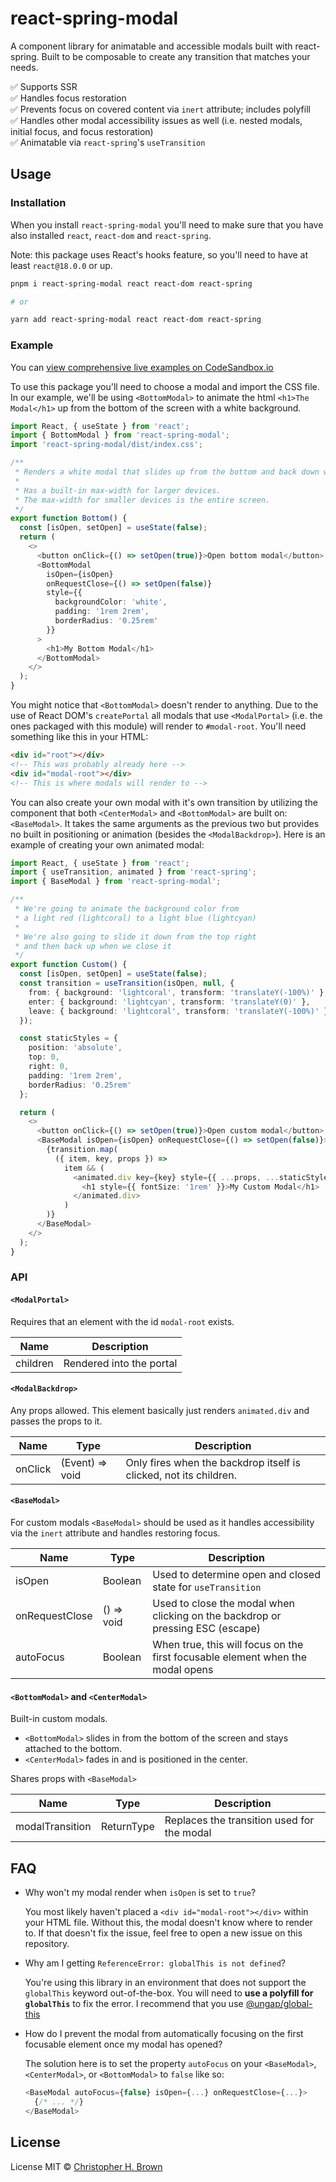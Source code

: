 # react-spring-modal

A component library for animatable and accessible modals built with react-spring. Built to be composable to create any transition that matches your needs.

✅ Supports SSR
<br>
✅ Handles focus restoration
<br>
✅ Prevents focus on covered content via `inert` attribute; includes polyfill
<br>
✅ Handles other modal accessibility issues as well (i.e. nested modals, initial focus, and focus restoration)
<br>
✅ Animatable via `react-spring`'s `useTransition`

## Usage

### Installation

When you install `react-spring-modal` you'll need to make sure that you have also installed `react`, `react-dom` and `react-spring`.

Note: this package uses React's hooks feature, so you'll need to have at least `react@18.0.0` or up.

```bash
pnpm i react-spring-modal react react-dom react-spring

# or

yarn add react-spring-modal react react-dom react-spring
```

### Example

You can [view comprehensive live examples on CodeSandbox.io](https://codesandbox.io/embed/react-spring-modalall-b3wp2?fontsize=14&hidenavigation=1&theme=dark)

To use this package you'll need to choose a modal and import the CSS file. In our example, we'll be using `<BottomModal>` to animate the html `<h1>The Modal</h1>` up from the bottom of the screen with a white background.

```typescript jsx
import React, { useState } from 'react';
import { BottomModal } from 'react-spring-modal';
import 'react-spring-modal/dist/index.css';

/**
 * Renders a white modal that slides up from the bottom and back down when leaving.
 *
 * Has a built-in max-width for larger devices.
 * The max-width for smaller devices is the entire screen.
 */
export function Bottom() {
  const [isOpen, setOpen] = useState(false);
  return (
    <>
      <button onClick={() => setOpen(true)}>Open bottom modal</button>
      <BottomModal
        isOpen={isOpen}
        onRequestClose={() => setOpen(false)}
        style={{
          backgroundColor: 'white',
          padding: '1rem 2rem',
          borderRadius: '0.25rem'
        }}
      >
        <h1>My Bottom Modal</h1>
      </BottomModal>
    </>
  );
}
```

You might notice that `<BottomModal>` doesn't render to anything. Due to the use of React DOM's `createPortal` all modals that use `<ModalPortal>` (i.e. the ones packaged with this module) will render to `#modal-root`. You'll need something like this in your HTML:

```html
<div id="root"></div>
<!-- This was probably already here -->
<div id="modal-root"></div>
<!-- This is where modals will render to -->
```

You can also create your own modal with it's own transition by utilizing the component that both `<CenterModal>` and `<BottomModal>` are built on: `<BaseModal>`. It takes the same arguments as the previous two but provides no built in positioning or animation (besides the `<ModalBackdrop>`). Here is an example of creating your own animated modal:

```typescript jsx
import React, { useState } from 'react';
import { useTransition, animated } from 'react-spring';
import { BaseModal } from 'react-spring-modal';

/**
 * We're going to animate the background color from
 * a light red (lightcoral) to a light blue (lightcyan)
 *
 * We're also going to slide it down from the top right
 * and then back up when we close it
 */
export function Custom() {
  const [isOpen, setOpen] = useState(false);
  const transition = useTransition(isOpen, null, {
    from: { background: 'lightcoral', transform: 'translateY(-100%)' },
    enter: { background: 'lightcyan', transform: 'translateY(0)' },
    leave: { background: 'lightcoral', transform: 'translateY(-100%)' }
  });

  const staticStyles = {
    position: 'absolute',
    top: 0,
    right: 0,
    padding: '1rem 2rem',
    borderRadius: '0.25rem'
  };

  return (
    <>
      <button onClick={() => setOpen(true)}>Open custom modal</button>
      <BaseModal isOpen={isOpen} onRequestClose={() => setOpen(false)}>
        {transition.map(
          ({ item, key, props }) =>
            item && (
              <animated.div key={key} style={{ ...props, ...staticStyles }}>
                <h1 style={{ fontSize: '1rem' }}>My Custom Modal</h1>
              </animated.div>
            )
        )}
      </BaseModal>
    </>
  );
}
```

### API

#### `<ModalPortal>`

Requires that an element with the id `modal-root` exists.

| Name     | Description              |
| -------- | ------------------------ |
| children | Rendered into the portal |

#### `<ModalBackdrop>`

Any props allowed. This element basically just renders `animated.div` and passes the props to it.

| Name    | Type            | Description                                                       |
| ------- | --------------- | ----------------------------------------------------------------- |
| onClick | (Event) => void | Only fires when the backdrop itself is clicked, not its children. |

#### `<BaseModal>`

For custom modals `<BaseModal>` should be used as it handles accessibility via the `inert` attribute and handles restoring focus.

| Name           | Type       | Description                                                                    |
| -------------- | ---------- | ------------------------------------------------------------------------------ |
| isOpen         | Boolean    | Used to determine open and closed state for `useTransition`                    |
| onRequestClose | () => void | Used to close the modal when clicking on the backdrop or pressing ESC (escape) |
| autoFocus      | Boolean    | When true, this will focus on the first focusable element when the modal opens |

#### `<BottomModal>` and `<CenterModal>`

Built-in custom modals.

- `<BottomModal>` slides in from the bottom of the screen and stays attached to the bottom.
- `<CenterModal>` fades in and is positioned in the center.

Shares props with `<BaseModal>`

| Name            | Type                             | Description                                |
| --------------- | -------------------------------- | ------------------------------------------ |
| modalTransition | ReturnType<typeof useTransition> | Replaces the transition used for the modal |

## FAQ

- Why won't my modal render when `isOpen` is set to `true`?

  You most likely haven't placed a `<div id="modal-root"></div>` within your HTML file. Without this, the modal doesn't know where to render to. If that doesn't fix the issue, feel free to open a new issue on this repository.

- Why am I getting `ReferenceError: globalThis is not defined`?

  You're using this library in an environment that does not support the `globalThis` keyword out-of-the-box. You will need to **use a polyfill for `globalThis`** to fix the error. I recommend that you use [@ungap/global-this](https://github.com/ungap/global-this)

- How do I prevent the modal from automatically focusing on the first focusable element once my modal has opened?

  The solution here is to set the property `autoFocus` on your `<BaseModal>`, `<CenterModal>`, or `<BottomModal>` to `false` like so:

  ```typescript jsx
  <BaseModal autoFocus={false} isOpen={...} onRequestClose={...}>
    {/* ... */}
  </BaseModal>
  ```

## License

License MIT © [Christopher H. Brown](https://github.com/ChrisBrownie55)

